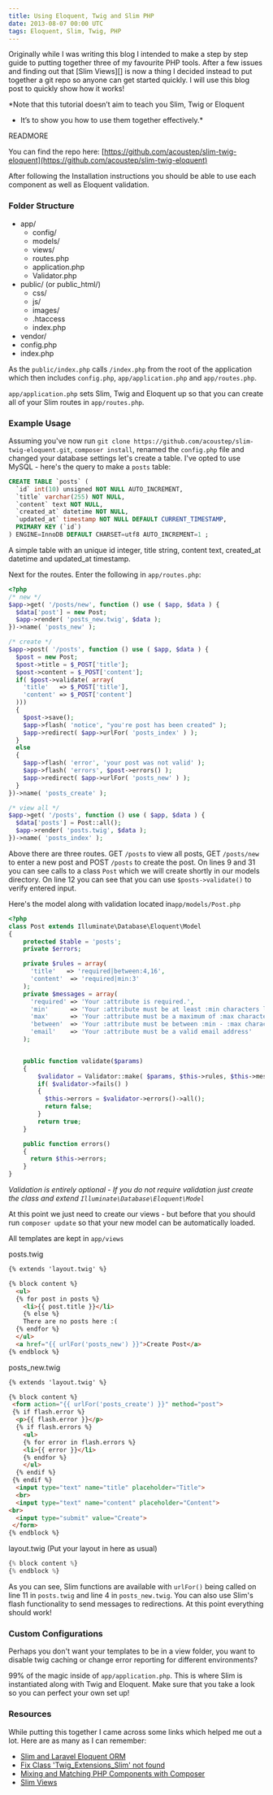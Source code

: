 ```yaml
---
title: Using Eloquent, Twig and Slim PHP
date: 2013-08-07 00:00 UTC
tags: Eloquent, Slim, Twig, PHP
---
```


Originally while I was writing this blog I intended to make a step by
step guide to putting together three of my favourite PHP tools. After a
few issues and finding out that [Slim Views][] is now a thing I decided
instead to put together a git repo so anyone can get started quickly. I
will use this blog post to quickly show how it works!

*Note that this tutorial doesn’t aim to teach you Slim, Twig or Eloquent
- It’s to show you how to use them together effectively.*

READMORE

You can find the repo here: [https://github.com/acoustep/slim-twig-eloquent](https://github.com/acoustep/slim-twig-eloquent)

After following the Installation instructions you should be able to use each component as well as Eloquent validation.

### Folder Structure

* app/
  * config/
  * models/
  * views/
  * routes.php
  * application.php
  * Validator.php
* public/ (or public_html/)
  * css/
  * js/
  * images/
  * .htaccess
  * index.php
* vendor/
* config.php
* index.php

As the ```public/index.php``` calls ```/index.php``` from the root of the application which then includes ```config.php```, ```app/application.php``` and ```app/routes.php```.

```app/application.php``` sets Slim, Twig and Eloquent up so that you can create all of your Slim routes in ```app/routes.php```.

### Example Usage

Assuming you've now run ```git clone https://github.com/acoustep/slim-twig-eloquent.git```, ```composer install```, renamed the ```config.php``` file and changed your database settings let's create a table.  I've opted to use MySQL - here's the query to make a ```posts``` table:

```sql
CREATE TABLE `posts` (
  `id` int(10) unsigned NOT NULL AUTO_INCREMENT,
  `title` varchar(255) NOT NULL,
  `content` text NOT NULL,
  `created_at` datetime NOT NULL,
  `updated_at` timestamp NOT NULL DEFAULT CURRENT_TIMESTAMP,
  PRIMARY KEY (`id`)
) ENGINE=InnoDB DEFAULT CHARSET=utf8 AUTO_INCREMENT=1 ;
```

A simple table with an unique id integer, title string, content text, created_at datetime and updated_at timestamp.

Next for the routes.  Enter the following in ```app/routes.php```:


```php
<?php
/* new */
$app->get( '/posts/new', function () use ( $app, $data ) {
  $data['post'] = new Post;
  $app->render( 'posts_new.twig', $data );
})->name( 'posts_new' );

/* create */
$app->post( '/posts', function () use ( $app, $data ) {
  $post = new Post;
  $post->title = $_POST['title'];
  $post->content = $_POST['content'];
  if( $post->validate( array( 
    'title'   => $_POST['title'], 
    'content' => $_POST['content'] 
  )))
  {
    $post->save();
    $app->flash( 'notice', "you're post has been created" );
    $app->redirect( $app->urlFor( 'posts_index' ) );
  }
  else
  {
    $app->flash( 'error', 'your post was not valid' );
    $app->flash( 'errors', $post->errors() );
    $app->redirect( $app->urlFor( 'posts_new' ) );
  }
})->name( 'posts_create' );

/* view all */
$app->get( '/posts', function () use ( $app, $data ) {
  $data['posts'] = Post::all();
  $app->render( 'posts.twig', $data );
})->name( 'posts_index' );
```

Above there are three routes.  GET ```/posts``` to view all posts,  GET ```/posts/new``` to enter a new post and POST ```/posts``` to create the post.  On lines 9 and 31 you can see calls to a class ```Post``` which we will create shortly in our models directory.  On line 12 you can see that you can use ```$posts->validate()``` to verify entered input.

Here's the  model along with validation located in```app/models/Post.php```


```php
<?php
class Post extends Illuminate\Database\Eloquent\Model
{
    protected $table = 'posts';
    private $errors;

    private $rules = array(
      'title'   => 'required|between:4,16',
      'content'  => 'required|min:3'
    );
    private $messages = array(
      'required' => 'Your :attribute is required.',
      'min'      => 'Your :attribute must be at least :min characters long.',
      'max'      => 'Your :attribute must be a maximum of :max characters long.',
      'between'  => 'Your :attribute must be between :min - :max characters long.',
      'email'    => 'Your :attribute must be a valid email address'
    );


    public function validate($params)
    {
        $validator = Validator::make( $params, $this->rules, $this->messages );
        if( $validator->fails() )
        {
          $this->errors = $validator->errors()->all();
          return false;
        }
        return true;
    }    

    public function errors()
    {
      return $this->errors;
    }
}
```

*Validation is entirely optional - If you do not require validation just create the class and extend ```Illuminate\Database\Eloquent\Model```*

At this point we just need to create our views - but before that you should run ```composer update``` so that your new model can be automatically loaded.

All templates are kept in ```app/views```  

posts.twig

```html
{% extends 'layout.twig' %}

{% block content %}
  <ul>
  {% for post in posts %}
    <li>{{ post.title }}</li>
    {% else %}
    There are no posts here :(
  {% endfor %}
  </ul>
  <a href="{{ urlFor('posts_new') }}">Create Post</a>
{% endblock %}
```

posts_new.twig

```html
{% extends 'layout.twig' %}

{% block content %}
 <form action="{{ urlFor('posts_create') }}" method="post">
 {% if flash.error %}
  <p>{{ flash.error }}</p>
  {% if flash.errors %}
    <ul>
    {% for error in flash.errors %}
    <li>{{ error }}</li>
    {% endfor %}
    </ul>
  {% endif %}
 {% endif %}
  <input type="text" name="title" placeholder="Title">
  <br>
  <input type="text" name="content" placeholder="Content">
<br>
  <input type="submit" value="Create">
 </form>
{% endblock %}
```

layout.twig (Put your layout in here as usual)

```php
{% block content %}
{% endblock %}
```

As you can see, Slim functions are available with ```urlFor()``` being called on line 11 in ```posts.twig``` and line 4 in ```posts_new.twig```.  You can also use Slim's flash functionality to send messages to redirections.  At this point everything should work!

### Custom Configurations

Perhaps you don't want your templates to be in a view folder, you want to disable twig caching or change error reporting for different environments?

99% of the magic inside of ```app/application.php```.  This is where Slim is instantiated along with Twig and Eloquent. Make sure that you take a look so you can perfect your own set up!

### Resources

While putting this together I came across some links which helped me out a lot.  Here are as many as I can remember:

* [Slim and Laravel Eloquent ORM](http://www.slimframework.com/news/slim-and-laravel-eloquent-orm)
* [Fix Class 'Twig\_Extensions\_Slim' not found](https://github.com/codeguy/Slim-Extras/pull/58)
* [Mixing and Matching PHP Components with Composer](http://www.12devsofxmas.co.uk/post/2012-12-29-day-4-mixing-and-matching-php-components-with-composer)
* [Slim Views](https://github.com/codeguy/Slim-Views)
